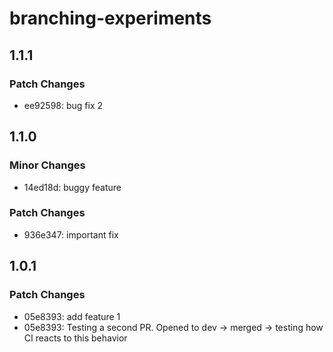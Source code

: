 # branching-experiments

## 1.1.1

### Patch Changes

- ee92598: bug fix 2

## 1.1.0

### Minor Changes

- 14ed18d: buggy feature

### Patch Changes

- 936e347: important fix

## 1.0.1

### Patch Changes

- 05e8393: add feature 1
- 05e8393: Testing a second PR. Opened to dev -> merged -> testing how CI reacts to this behavior
